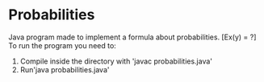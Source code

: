 # Probabilities

Java program made to implement a formula about probabilities. [Ex(y) = ?]<br>
To run the program you need to:<br>
1. Compile inside the directory with 'javac probabilities.java'<br>
2. Run'java probabilities.java'
